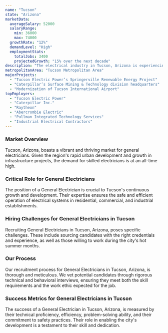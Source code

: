 ```yaml
---
name: "Tucson"
state: "Arizona"
marketData:
  averageSalary: 52000
  salaryRange:
    min: 36000
    max: 74000
  growthRate: "12%"
  demandLevel: "High"
  employmentStats:
    totalJobs: 3400
    projectedGrowth: "15% over the next decade"
description: "The electrical industry in Tucson, Arizona is experiencing steady growth with a variety of opportunities for electricians at all levels of experience."
metropolitanArea: "Tucson Metropolitan Area"
majorProjects:
  - "Tucson Electric Power’s Springerville Renewable Energy Project"
  - "Caterpillar’s Surface Mining & Technology division headquarters"
  - "Modernization of Tucson International Airport"
topEmployers:
  - "Tucson Electric Power"
  - "Caterpillar Inc."
  - "Raytheon"
  - "Abercrombie Electric"
  - "Pullman Integrated Technology Services"
  - "Industrial Electrical Contractors"
---
```


### Market Overview
Tucson, Arizona, boasts a vibrant and thriving market for general electricians. Given the region's rapid urban development and growth in infrastructure projects, the demand for skilled electricians is at an all-time high.

### Critical Role for General Electricians
The position of a General Electrician is crucial to Tucson's continuous growth and development. Their expertise ensures the safe and efficient operation of electrical systems in residential, commercial, and industrial establishments.

### Hiring Challenges for General Electricians in Tucson
Recruiting General Electricians in Tucson, Arizona, poses specific challenges. These include sourcing candidates with the right credentials and experience, as well as those willing to work during the city's hot summer months.

### Our Process
Our recruitment process for General Electricians in Tucson, Arizona, is thorough and meticulous. We vet potential candidates through rigorous technical and behavioral interviews, ensuring they meet both the skill requirements and the work ethic expected for the job.

### Success Metrics for General Electricians in Tucson
The success of a General Electrician in Tucson, Arizona, is measured by their technical proficiency, efficiency, problem-solving ability, and their commitment to safety practices. Their role in enabling the city's development is a testament to their skill and dedication.